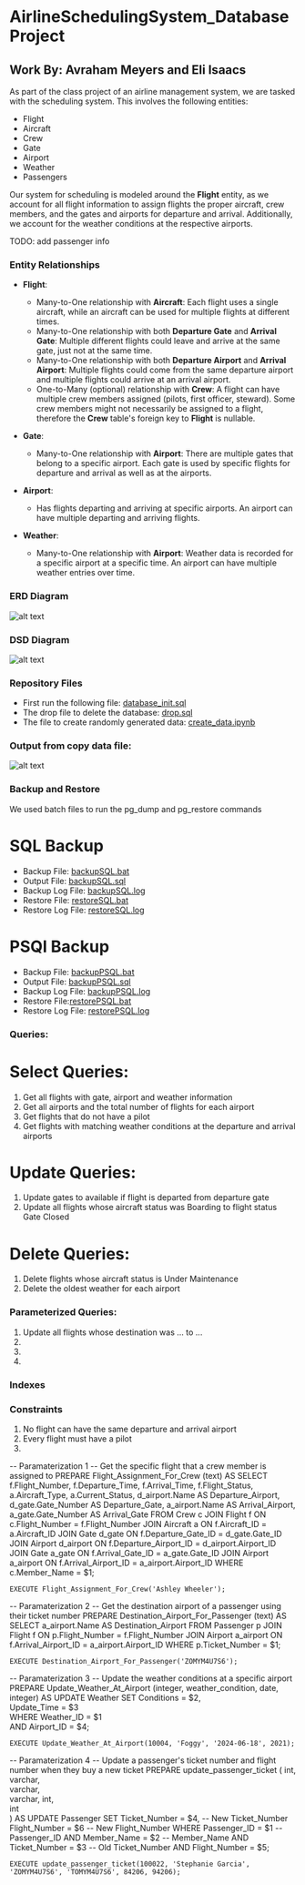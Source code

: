# AirlineSchedulingSystem_DatabaseProject
## Work By: Avraham Meyers and Eli Isaacs

As part of the class project of an airline management system, we are tasked with the scheduling system. This involves the following entities:

- Flight
- Aircraft
- Crew
- Gate
- Airport
- Weather
- Passengers

Our system for scheduling is modeled around the **Flight** entity, as we account for all flight information to assign flights the proper aircraft, crew members, and the gates and airports for departure and arrival. Additionally, we account for the weather conditions at the respective airports.

TODO: add passenger info
### Entity Relationships

- **Flight**:
  - Many-to-One relationship with **Aircraft**: Each flight uses a single aircraft, while an aircraft can be used for multiple flights at different times.
  - Many-to-One relationship with both **Departure Gate** and **Arrival Gate**: Multiple different flights could leave and arrive at the same gate, just not at the same time.
  - Many-to-One relationship with both **Departure Airport** and **Arrival Airport**: Multiple flights could come from the same departure airport and multiple flights could arrive at an arrival airport.
  - One-to-Many (optional) relationship with **Crew**: A flight can have multiple crew members assigned (pilots, first officer, steward). Some crew members might not necessarily be assigned to a flight, therefore the **Crew** table's foreign key to **Flight** is nullable.

- **Gate**:
  - Many-to-One relationship with **Airport**: There are multiple gates that belong to a specific airport. Each gate is used by specific flights for departure and arrival as well as at the airports.

- **Airport**:
  - Has flights departing and arriving at specific airports. An airport can have multiple departing and arriving flights.

- **Weather**:
  - Many-to-One relationship with **Airport**: Weather data is recorded for a specific airport at a specific time. An airport can have multiple weather entries over time.

### ERD Diagram
![alt text](<Stage 1/erd.png>)


### DSD Diagram
![alt text](<Stage 1/DSD.png>)

### Repository Files
- First run the following file: [database_init.sql](https://github.com/AvrahamMeyers/Database-Mini-Project/blob/main/Stage%201/database_init.sql)
- The drop file to delete the database: [drop.sql](https://github.com/AvrahamMeyers/Database-Mini-Project/blob/main/Stage%201/drop.sql)
- The file to create randomly generated data: [create_data.ipynb](https://github.com/AvrahamMeyers/Database-Mini-Project/blob/main/Stage%201/create_data.ipynb)

### Output from copy data file:
![alt text](image.png)


### Backup and Restore

We used batch files to run the pg_dump and pg_restore commands

# SQL Backup
- Backup File: [backupSQL.bat](<SQL Backup Files/backupSQL.bat>)
- Output File: [backupSQL.sql](<SQL Backup Files/backupSQL.sql>)
- Backup Log File: [backupSQL.log](<SQL Backup Files/backupSQL.log>)
- Restore File: [restoreSQL.bat](<SQL Backup Files/restoreSQL.bat>)
- Restore Log File: [restoreSQL.log](<SQL Backup Files/restoreSQL.log>)

# PSQl Backup
- Backup File: [backupPSQL.bat](<PSQL Backup Files/backupPSQL.bat>)
- Output File: [backupPSQL.sql](<PSQL Backup Files/backupPSQL.sql>)
- Backup Log File: [backupPSQL.log](<PSQL Backup Files/backupPSQL.log>)
- Restore File:[restorePSQL.bat](<PSQL Backup Files/restorePSQL.bat>)
- Restore Log File: [restorePSQL.log](<PSQL Backup Files/restorePSQL.log>)


### Queries:

# Select Queries:
1. Get all flights with gate, airport and weather information
2. Get all airports and the total number of flights for each airport
3. Get flights that do not have a pilot
4. Get flights with matching weather conditions at the departure and arrival airports 

# Update Queries:
1. Update gates to available if flight is departed from departure gate
2. Update all flights whose aircraft status was Boarding to flight status Gate Closed

# Delete Queries:
1. Delete flights whose aircraft status is Under Maintenance
2. Delete the oldest weather for each airport

### Parameterized Queries:
1. Update all flights whose destination was ... to ...
2. 
3.
4.



### Indexes





### Constraints
1. No flight can have the same departure and arrival airport
2. Every flight must have a pilot
3. 

-- Paramaterization 1
-- Get the specific flight that a crew member is assigned to
    PREPARE Flight_Assignment_For_Crew (text) AS
    SELECT f.Flight_Number,
           f.Departure_Time,
           f.Arrival_Time,
           f.Flight_Status,
           a.Aircraft_Type,
           a.Current_Status,
           d_airport.Name AS Departure_Airport,
           d_gate.Gate_Number AS Departure_Gate,
           a_airport.Name AS Arrival_Airport,
           a_gate.Gate_Number AS Arrival_Gate
    FROM Crew c
    JOIN Flight f ON c.Flight_Number = f.Flight_Number
    JOIN Aircraft a ON f.Aircraft_ID = a.Aircraft_ID
    JOIN Gate d_gate ON f.Departure_Gate_ID = d_gate.Gate_ID
    JOIN Airport d_airport ON f.Departure_Airport_ID = d_airport.Airport_ID
    JOIN Gate a_gate ON f.Arrival_Gate_ID = a_gate.Gate_ID
    JOIN Airport a_airport ON f.Arrival_Airport_ID = a_airport.Airport_ID
    WHERE c.Member_Name = $1;

    EXECUTE Flight_Assignment_For_Crew('Ashley Wheeler');

-- Paramaterization 2
-- Get the destination airport of a passenger using their ticket number
    PREPARE Destination_Airport_For_Passenger (text) AS
    SELECT a_airport.Name AS Destination_Airport
    FROM Passenger p
    JOIN Flight f ON p.Flight_Number = f.Flight_Number
    JOIN Airport a_airport ON f.Arrival_Airport_ID = a_airport.Airport_ID
    WHERE p.Ticket_Number = $1;

    EXECUTE Destination_Airport_For_Passenger('ZOMYM4U7S6');

-- Paramaterization 3
-- Update the weather conditions at a specific airport
    PREPARE Update_Weather_At_Airport (integer, weather_condition, date, integer) AS
    UPDATE Weather
    SET Conditions = $2,  
        Update_Time = $3  
    WHERE Weather_ID = $1  
      AND Airport_ID = $4;

    EXECUTE Update_Weather_At_Airport(10004, 'Foggy', '2024-06-18', 2021);

-- Paramaterization 4
-- Update a passenger's ticket number and flight number when they buy a new ticket
    PREPARE update_passenger_ticket (
    int,      
    varchar,   
    varchar,   
    varchar, 
    int,       
    int      
    ) AS
    UPDATE Passenger
    SET Ticket_Number = $4,       -- New Ticket_Number
        Flight_Number = $6       -- New Flight_Number
    WHERE Passenger_ID = $1       -- Passenger_ID
    AND Member_Name = $2           -- Member_Name
    AND Ticket_Number = $3        -- Old Ticket_Number
    AND Flight_Number = $5;    

    EXECUTE update_passenger_ticket(100022, 'Stephanie Garcia', 'ZOMYM4U7S6', 'TOMYM4U7S6', 84206, 94206);
  







